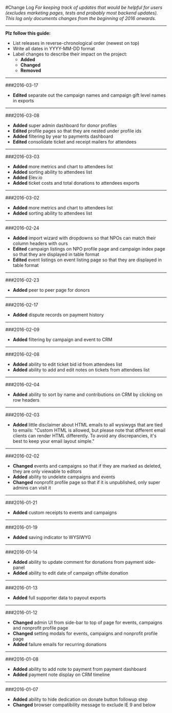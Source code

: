 #Change Log
*For keeping track of updates that would be helpful for users (excludes marketing pages, tests and probably most backend updates).  This log only documents changes from the beginning of 2016 onwards.* 

---
**Plz follow this guide:**

- List releases in reverse-chronological order (newest on top)
- Write all dates in YYYY-MM-DD format
- Label changes to describe their impact on the project:
	- **Added**  
	- **Changed** 
	- **Removed**

---

###2016-03-17

- **Edited** separate out the campaign names and campaign gift level names in exports

---

###2016-03-08
- **Added** super admin dashboard for donor profiles
- **Edited** profile pages so that they are nested under profile ids
- **Added** filtering by year to payments dashboard
- **Edited** consolidate ticket and receipt mailers for attendees

---

###2016-03-03
- **Added** more metrics and chart to attendees list
- **Added** sorting ability to attendees list
- **Added** Elev.io
- **Added** ticket costs and total donations to attendees exports

---

###2016-03-02
- **Added** more metrics and chart to attendees list
- **Added** sorting ability to attendees list

---

###2016-02-24
- **Added** import wizard with dropdowns so that NPOs can match their column headers with ours
- **Edited** campaign listings on NPO profile page and campaign index page so that they are displayed in table format
- **Edited** event listings on event listing page so that they are displayed in table format

---

###2016-02-23
- **Added** peer to peer page for donors

---

###2016-02-17
- **Added** dispute records on payment history

---

###2016-02-09
- **Added** filtering by campaign and event to CRM

---

###2016-02-08
- **Added** ability to edit ticket bid id from attendees list
- **Added** ability to add and edit notes on tickets from attendees list

---

###2016-02-04
- **Added** ability to sort by name and contributions on CRM by clicking on row headers

---

###2016-02-03
- **Added** little disclaimer about HTML emails to all wysiwygs that are tied to emails: "Custom HTML is allowed, but please note that different email clients can render HTML differently.  To avoid any discrepancies, it's best to keep your email layout simple."

---

###2016-02-02 
- **Changed** events and campaigns so that if they are marked as deleted, they are only viewable to editors
- **Added** ability to undelete campaigns and events
- **Changed** nonprofit profile page so that if it is unpublished, only super admins can visit it

---

###2016-01-21 
- **Added** custom receipts to events and campaigns

---

###2016-01-19 
- **Added** saving indicator to WYSIWYG

---

###2016-01-14 
- **Added** ability to update comment for donations from payment side-panel
- **Added** ability to edit date of campaign offsite donation

---  

###2016-01-13 
- **Added** full supporter data to payout exports

---  

###2016-01-12
- **Changed** admin UI from side-bar to top of page for events, campaigns and nonprofit profile page
- **Changed** setting modals for events, campaigns and nonprofit profile page
- **Added** failure emails for recurring donations

---  

###2016-01-08 
- **Added** ability to add note to payment from payment dashboard
- **Added** payment note display on CRM timeline

---  

###2016-01-07
- **Added** ability to hide dedication on donate button followup step
- **Changed** browser compatibility message to exclude IE 9 and below
